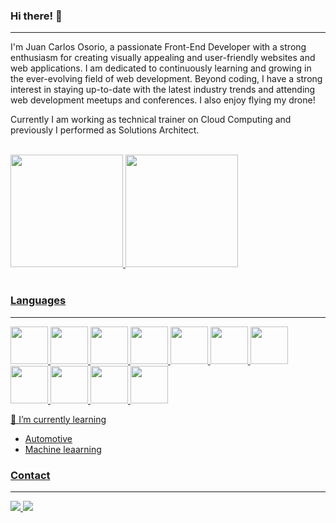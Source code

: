 ### Hi there! 👋
________________________________________________________________

I'm Juan Carlos Osorio, a passionate Front-End Developer with a strong enthusiasm for creating visually appealing and user-friendly websites and web applications. I am dedicated to continuously learning and growing in the ever-evolving field of web development.
Beyond coding, I have a strong interest in staying up-to-date with the latest industry trends and attending web development meetups and conferences. I also enjoy flying my drone!

Currently I am working as technical trainer on Cloud Computing and previously I performed as Solutions Architect.

<br>

<div>
<a href="https://github.com/josoriop9">
<img loading="lazy" height="180em" src="https://github-readme-stats.vercel.app/api/top-langs/?username=josoriop9&layout=compact&langs_count=7&theme=dracula"/>
<img loading="lazy" height="180em" src="https://github-readme-stats.vercel.app/api?username=josoriop9&show_icons=true&theme=dracula&include_all_commits=true&count_private=true"/>
</div>

<br>

### Languages
________________________________________________________________

<p>
<img loading="lazy" src="https://cdn.jsdelivr.net/gh/devicons/devicon/icons/html5/html5-original.svg" width="60" height="60"/>
<img loading="lazy" src="https://cdn.jsdelivr.net/gh/devicons/devicon/icons/css3/css3-original.svg" width="60" height="60"/>
<img loading="lazy" src="https://cdn.jsdelivr.net/gh/devicons/devicon/icons/javascript/javascript-original.svg" width="60" height="60"/>
<img loading="lazy" src="https://cdn.jsdelivr.net/gh/devicons/devicon/icons/bootstrap/bootstrap-original.svg" width="60" height="60"/>
<img loading="lazy" src="https://cdn.jsdelivr.net/gh/devicons/devicon/icons/git/git-original.svg" width="60" height="60"/>
<img loading="lazy" src="https://cdn.jsdelivr.net/gh/devicons/devicon/icons/visualstudio/visualstudio-plain.svg" width="60" height="60"/>
<img loading="lazy" src="https://cdn.jsdelivr.net/gh/devicons/devicon/icons/nodejs/nodejs-original.svg" width="60" height="60"/>
<img loading="lazy" src="https://cdn.jsdelivr.net/gh/devicons/devicon/icons/python/python-original.svg" width="60" height="60"/>
<img loading="lazy" src="https://cdn.jsdelivr.net/gh/devicons/devicon/icons/terraform/terraform-original.svg" width="60" height="60"/>
<img loading="lazy" src="https://cdn.jsdelivr.net/gh/devicons/devicon/icons/vscode/vscode-original.svg" width="60" height="60"/>
<img loading="lazy" src="https://cdn.jsdelivr.net/gh/devicons/devicon/icons/amazonwebservices/amazonwebservices-original.svg" width="60" height="60"/>
</p>



🌱 I’m currently learning
- Automotive
- Machine leaarning

### Contact
________________________________________________________________

<img src="https://img.shields.io/badge/twitter-%231DA1F2.svg?&style=for-the-badge&logo=twitter&logoColor=white" />
<img src="https://img.shields.io/badge/linkedin-%230077B5.svg?&style=for-the-badge&logo=linkedin&logoColor=white" />



<!--
**Josoriop9/Josoriop9** is a ✨ _special_ ✨ repository because its `README.md` (this file) appears on your GitHub profile.

Here are some ideas to get you started:


- 🌱 I’m currently learning ...
- 👯 I’m looking to collaborate on ...
- 🤔 I’m looking for help with ...
- 💬 Ask me about ...
- 📫 How to reach me: ...
- 😄 Pronouns: ...
- ⚡ Fun fact: ...


<picture>
  <source
    srcset="https://github-readme-stats.vercel.app/api/top-langs/?username=josoriop9&layout=compact"
    media="(prefers-color-scheme: dark)"/>
  <img src="https://github-readme-stats.vercel.app/api?username=josoriop9&show_icons=true" />
</picture>

<br>

<picture>
  <source
    srcset="https://github-readme-stats.vercel.app/api?username=josoriop9&show_icons=true&theme=dark"
    media="(prefers-color-scheme: dark)"/>
  <img src="https://github-readme-stats.vercel.app/api?username=josoriop9&show_icons=true" />
</picture>
-->
